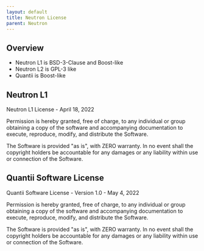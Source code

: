 ```yaml
---
layout: default
title: Neutron License
parent: Neutron
---
```


## Overview

- Neutron L1 is BSD-3-Clause and Boost-like
- Neutron L2 is GPL-3 like
- Quantii is Boost-like

## Neutron L1

Neutron L1 License - April 18, 2022

Permission is hereby granted, free of charge, to any individual or group obtaining a copy of the software and accompanying documentation to execute, reproduce, modify, and distribute the Software.

The Software is provided "as is", with ZERO warranty. In no event shall the copyright holders be accountable for any damages or any liability within use or connection of the Software.

## Quantii Software License

Quantii Software License - Version 1.0 - May 4, 2022

Permission is hereby granted, free of charge, to any individual or group obtaining a copy of the software and accompanying documentation to execute, reproduce, modify, and distribute the Software.

The Software is provided "as is", with ZERO warranty. In no event shall the copyright holders be accountable for any damages or any liability within use or connection of the Software.
